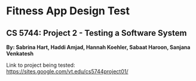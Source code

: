 # Fitness App Design Test

## CS 5744: Project 2 - Testing a Software System

**By: Sabrina Hart, Haddi Amjad, Hannah Koehler, Sabaat Haroon, Sanjana Venkatesh**

Link to project being tested: https://sites.google.com/vt.edu/cs5744project01/